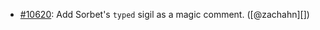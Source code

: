 * [#10620](https://github.com/rubocop/rubocop/pull/10620): Add Sorbet's `typed` sigil as a magic comment. ([@zachahn][])
